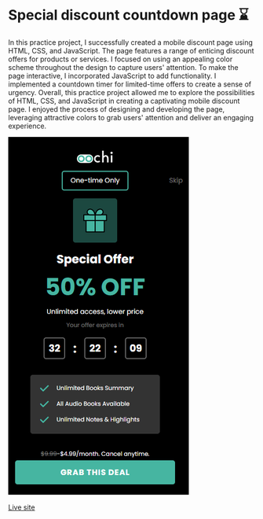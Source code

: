 # Special discount countdown page ⌛

In this practice project, I successfully created a mobile discount page using HTML, CSS, and JavaScript. The page features a range of enticing discount offers for products or services. I focused on using an appealing color scheme throughout the design to capture users' attention.
To make the page interactive, I incorporated JavaScript to add functionality. I implemented a countdown timer for limited-time offers to create a sense of urgency. Overall, this practice project allowed me to explore the possibilities of HTML, CSS, and JavaScript in creating a captivating mobile discount page. I enjoyed the process of designing and developing the page, leveraging attractive colors to grab users' attention and deliver an engaging experience.

![Preview](image/Screenshot.png)

[Live site](https://special-offer-practice.netlify.app/)
